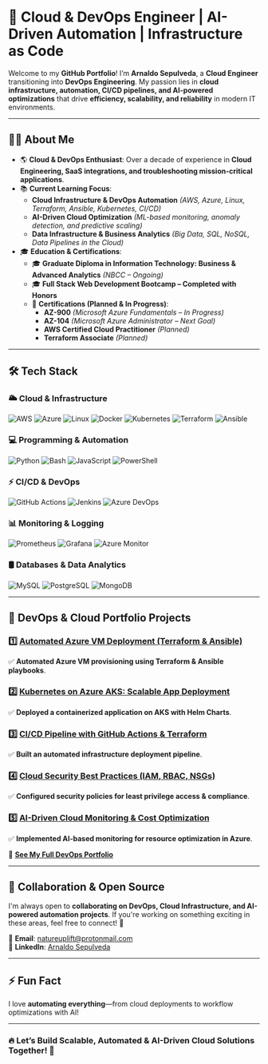 # 🚀  Cloud & DevOps Engineer | AI-Driven Automation | Infrastructure as Code

Welcome to my **GitHub Portfolio**! I’m **Arnaldo Sepulveda**, a **Cloud Engineer** transitioning into **DevOps Engineering**. My passion lies in **cloud infrastructure, automation, CI/CD pipelines, and AI-powered optimizations** that drive **efficiency, scalability, and reliability** in modern IT environments.  

---

## 👨‍💻 About Me

- 🌎 **Cloud & DevOps Enthusiast**: Over a decade of experience in **Cloud Engineering, SaaS integrations, and troubleshooting mission-critical applications**.  
- 📚 **Current Learning Focus**:  
  - **Cloud Infrastructure & DevOps Automation** *(AWS, Azure, Linux, Terraform, Ansible, Kubernetes, CI/CD)*  
  - **AI-Driven Cloud Optimization** *(ML-based monitoring, anomaly detection, and predictive scaling)*  
  - **Data Infrastructure & Business Analytics** *(Big Data, SQL, NoSQL, Data Pipelines in the Cloud)*  
- 🎓 **Education & Certifications**:  
  - 🎓 **Graduate Diploma in Information Technology: Business & Advanced Analytics** *(NBCC – Ongoing)*  
  - 🎓 **Full Stack Web Development Bootcamp – Completed with Honors**  
  - 🔹 **Certifications (Planned & In Progress)**:  
    - **AZ-900** *(Microsoft Azure Fundamentals – In Progress)*  
    - **AZ-104** *(Microsoft Azure Administrator – Next Goal)*  
    - **AWS Certified Cloud Practitioner** *(Planned)*  
    - **Terraform Associate** *(Planned)* 

---

## 🛠️ Tech Stack

### **🌥️ Cloud & Infrastructure**
![AWS](https://img.shields.io/badge/-AWS-232F3E?style=flat-square&logo=amazonaws&logoColor=white)
![Azure](https://img.shields.io/badge/-Azure-0078D4?style=flat-square&logo=microsoftazure&logoColor=white)
![Linux](https://img.shields.io/badge/-Linux-FCC624?style=flat-square&logo=linux&logoColor=black)
![Docker](https://img.shields.io/badge/-Docker-2496ED?style=flat-square&logo=docker&logoColor=white)
![Kubernetes](https://img.shields.io/badge/-Kubernetes-326CE5?style=flat-square&logo=kubernetes&logoColor=white)
![Terraform](https://img.shields.io/badge/-Terraform-7B42BC?style=flat-square&logo=terraform&logoColor=white)
![Ansible](https://img.shields.io/badge/-Ansible-EE0000?style=flat-square&logo=ansible&logoColor=white)  

### **💻 Programming & Automation**
![Python](https://img.shields.io/badge/-Python-FFD43B?style=flat-square&logo=python&logoColor=blue)
![Bash](https://img.shields.io/badge/-Bash-4EAA25?style=flat-square&logo=gnubash&logoColor=white)
![JavaScript](https://img.shields.io/badge/-JavaScript-f7df1e?style=flat-square&logo=javascript&logoColor=black)
![PowerShell](https://img.shields.io/badge/-PowerShell-5391FE?style=flat-square&logo=powershell&logoColor=white)  

### **⚡ CI/CD & DevOps**
![GitHub Actions](https://img.shields.io/badge/-GitHub%20Actions-2088FF?style=flat-square&logo=githubactions&logoColor=white)
![Jenkins](https://img.shields.io/badge/-Jenkins-D24939?style=flat-square&logo=jenkins&logoColor=white)
![Azure DevOps](https://img.shields.io/badge/-Azure%20DevOps-0078D7?style=flat-square&logo=azuredevops&logoColor=white)  

### **📊 Monitoring & Logging**
![Prometheus](https://img.shields.io/badge/-Prometheus-E6522C?style=flat-square&logo=prometheus&logoColor=white)
![Grafana](https://img.shields.io/badge/-Grafana-F46800?style=flat-square&logo=grafana&logoColor=white)
![Azure Monitor](https://img.shields.io/badge/-Azure%20Monitor-0089D6?style=flat-square&logo=microsoft&logoColor=white)  

### **🛢️ Databases & Data Analytics**
![MySQL](https://img.shields.io/badge/-MySQL-4479A1?style=flat-square&logo=mysql&logoColor=white)
![PostgreSQL](https://img.shields.io/badge/-PostgreSQL-336791?style=flat-square&logo=postgresql&logoColor=white)
![MongoDB](https://img.shields.io/badge/-MongoDB-47A248?style=flat-square&logo=mongodb&logoColor=white)  


---

## 🚀 **DevOps & Cloud Portfolio Projects**  

### 1️⃣ **[Automated Azure VM Deployment (Terraform & Ansible)](#)**  
✅ **Automated Azure VM provisioning using Terraform & Ansible playbooks**.  

### 2️⃣ **[Kubernetes on Azure AKS: Scalable App Deployment](#)**  
✅ **Deployed a containerized application on AKS with Helm Charts**.  

### 3️⃣ **[CI/CD Pipeline with GitHub Actions & Terraform](#)**  
✅ **Built an automated infrastructure deployment pipeline**.  

### 4️⃣ **[Cloud Security Best Practices (IAM, RBAC, NSGs)](#)**  
✅ **Configured security policies for least privilege access & compliance**.  

### 5️⃣ **[AI-Driven Cloud Monitoring & Cost Optimization](#)**  
✅ **Implemented AI-based monitoring for resource optimization in Azure**.  

🔗 **[See My Full DevOps Portfolio](https://github.com/solutions-for-realvalue/DevOps-Journey)**  

---
<!-- 
## 📊 **GitHub Stats**  

![GitHub Stats](https://github-readme-stats.vercel.app/api?username=solutions-for-realvalue&show_icons=true&theme=radical)  
![Top Languages](https://github-readme-stats.vercel.app/api/top-langs/?username=solutions-for-realvalue&layout=compact&theme=radical)  

--- -->

## 🤝 **Collaboration & Open Source**  

I'm always open to **collaborating on DevOps, Cloud Infrastructure, and AI-powered automation projects**. If you're working on something exciting in these areas, feel free to connect! 🚀  

📩 **Email**: [natureuplift@protonmail.com](mailto:natureuplift@protonmail.com)  
🔗 **LinkedIn**: [Arnaldo Sepulveda](https://www.linkedin.com/in/arnaldo-sepulveda)  

---

## ⚡ **Fun Fact**  
I love **automating everything**—from cloud deployments to workflow optimizations with AI!  

---

### **🔥 Let’s Build Scalable, Automated & AI-Driven Cloud Solutions Together! 🚀**
